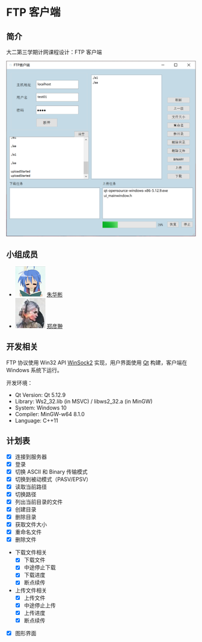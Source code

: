 # FTP 客户端
## 简介
大二第三学期计网课程设计：FTP 客户端

![screenshot](docs/pics/screenshot.png)

## 小组成员
- ![zhb](docs/pics/zhb.png) [朱华彬](https://github.com/zhb2000)
- ![zyc](docs/pics/zyc.jpg) [郑彦翀](https://github.com/ZYChimne)

## 开发相关
FTP 协议使用 Win32 API [WinSock2](https://docs.microsoft.com/en-us/windows/win32/api/winsock2/) 实现，用户界面使用 [Qt](https://www.qt.io/) 构建，客户端在 Windows 系统下运行。

开发环境：

- Qt Version: Qt 5.12.9
- Library: Ws2_32.lib (in MSVC) / libws2_32.a (in MinGW)
- System: Windows 10
- Compiler: MinGW-w64 8.1.0
- Language: C++11

## 计划表
- [x] 连接到服务器
- [x] 登录
- [x] 切换 ASCII 和 Binary 传输模式
- [x] 切换到被动模式（PASV/EPSV）
- [x] 读取当前路径
- [x] 切换路径
- [x] 列出当前目录的文件
- [x] 创建目录
- [x] 删除目录
- [x] 获取文件大小
- [x] 重命名文件
- [x] 删除文件
- 下载文件相关
    - [x] 下载文件
    - [x] 中途停止下载
    - [x] 下载进度
    - [x] 断点续传
- 上传文件相关
    - [x] 上传文件
    - [x] 中途停止上传
    - [x] 上传进度
    - [x] 断点续传
- [x] 图形界面